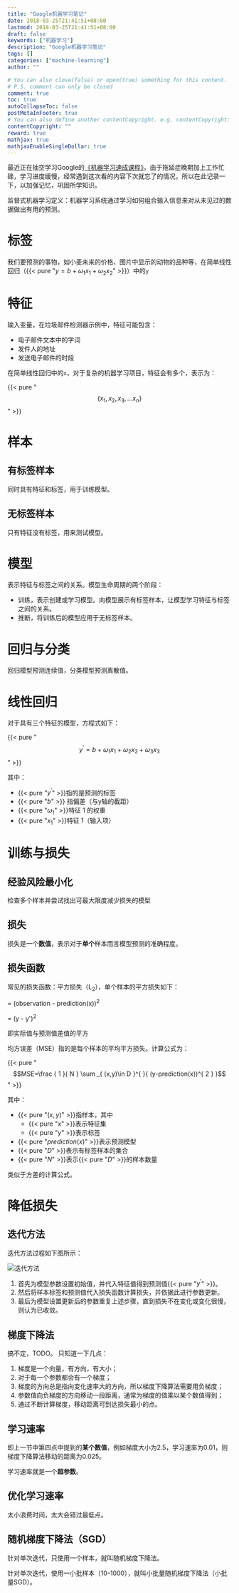 ```yaml
---
title: "Google机器学习笔记"
date: 2018-03-25T21:41:51+08:00
lastmod: 2018-03-25T21:41:51+08:00
draft: false
keywords: ["机器学习"]
description: "Google机器学习笔记"
tags: []
categories: ["machine-learning"]
author: ""

# You can also close(false) or open(true) something for this content.
# P.S. comment can only be closed
comment: true
toc: true
autoCollapseToc: false
postMetaInFooter: true
# You can also define another contentCopyright. e.g. contentCopyright: "This is another copyright."
contentCopyright: ""
reward: true
mathjax: true
mathjaxEnableSingleDollar: true
---
```


最近正在抽空学习Google的[《机器学习速成课程》](https://developers.google.com/machine-learning/crash-course)。由于拖延症晚期加上工作忙碌，学习进度缓慢，经常遇到这次看的内容下次就忘了的情况，所以在此记录一下，以加强记忆，巩固所学知识。
<!--more-->

监督式机器学习定义：机器学习系统通过学习如何组合输入信息来对从未见过的数据做出有用的预测。

# 标签

我们要预测的事物，如小麦未来的价格、图片中显示的动物的品种等，在简单线性回归（{{< pure "$y=b+{ \omega  }_{ 1 }{ x }_{ 1 }+{ \omega  }_{ 2 }{ x }_{ 2 }$" >}}）中的`y`

# 特征

输入变量，在垃圾邮件检测器示例中，特征可能包含：

- 电子邮件文本中的字词
- 发件人的地址
- 发送电子邮件的时段

在简单线性回归中的`x`，对于复杂的机器学习项目，特征会有多个，表示为：

{{< pure "$$\left\{ { x }_{ 1 },{ x }_{ 2 },{ x }_{ 3 },...{ x }_{ n } \right\}$$" >}}

# 样本

## 有标签样本

同时具有特征和标签，用于训练模型。

## 无标签样本

只有特征没有标签，用来测试模型。

# 模型

表示特征与标签之间的关系。模型生命周期的两个阶段：

- 训练，表示创建或学习模型。向模型展示有标签样本，让模型学习特征与标签之间的关系。
- 推断，将训练后的模型应用于无标签样本。

# 回归与分类

回归模型预测连续值，分类模型预测离散值。

# 线性回归

对于具有三个特征的模型，方程式如下：

{{< pure "$${ y }^{ \prime  }=b+{ \omega  }_{ 1 }{ x }_{ 1 }+{ \omega  }_{ 2 }{ x }_{ 2 }+{ \omega  }_{ 3 }{ x }_{ 3 }$$" >}}

其中：

- {{< pure "${ y }^{ \prime  }$" >}}指的是预测的标签
- {{< pure "$b$" >}} 指偏差（与y轴的截距）
- {{< pure "${ \omega  }_{ 1 }$" >}}特征 1 的权重
- {{< pure "${ x }_{ 1 }$" >}}特征 1（输入项）

# 训练与损失

## 经验风险最小化

检查多个样本并尝试找出可最大限度减少损失的模型

## 损失

损失是一个**数值**，表示对于**单个**样本而言模型预测的准确程度。

## 损失函数

常见的损失函数：平方损失（L<sub>2</sub>），单个样本的平方损失如下：

= (observation - prediction(x))<sup>2</sup>

= (y - y')<sup>2</sup>

即实际值与预测值差值的平方

均方误差（MSE）指的是每个样本的平均平方损失。计算公式为：

{{< pure "$$MSE=\frac { 1 }{ N } \sum _{ (x,y)\in D }^{  }{ (y-prediction(x))^{ 2 } }$$" >}}

其中：

- {{< pure "$(x,y)$" >}}指样本，其中
  - {{< pure "$x$" >}}表示特征集
  - {{< pure "$y$" >}}表示标签
- {{< pure "$prediction(x)$" >}}表示预测模型
- {{< pure "$D$" >}}表示有标签样本的集合
- {{< pure "$N$" >}}表示{{< pure "$D$" >}}的样本数量

类似于方差的计算公式。

# 降低损失

## 迭代方法

迭代方法过程如下图所示：

![迭代方法](http://ocd8m6zlz.bkt.clouddn.com/迭代方法.png)

1. 首先为模型参数设置初始值，并代入特征值得到预测值{{< pure "${ y }^{ \prime  }$" >}}。
1. 然后将样本标签和预测值代入损失函数计算损失，并依据此进行参数更新。
1. 最后为模型设置更新后的参数重复上述步骤，直到损失不在变化或变化很慢，则认为已收敛。

## 梯度下降法

搞不定，TODO。
只知道一下几点：

1. 梯度是一个向量，有方向，有大小；
1. 对于每一个参数都会有一个梯度；
1. 梯度的方向总是指向变化速率大的方向，所以梯度下降算法需要用负梯度；
1. 参数值向负梯度的方向移动一段距离，通常为梯度的值乘以某个数值得到；
1. 通过不断计算梯度，移动距离可到达损失最小的点。

## 学习速率

即上一节中第四点中提到的**某个数值**，例如梯度大小为2.5，学习速率为0.01，则梯度下降算法移动的距离为0.025。

学习速率就是一个**超参数**。

## 优化学习速率

太小浪费时间，太大会错过最低点。

## 随机梯度下降法（SGD）

针对单次迭代，只使用一个样本，就叫随机梯度下降法。

针对单次迭代，使用一小批样本（10-1000），就叫小批量随机梯度下降法（小批量SGD）。
